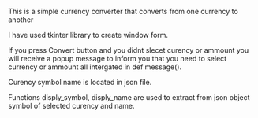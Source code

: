 This is a simple currency converter that converts from one currency to another

I have used tkinter library to create window form.

If you press Convert button and you didnt slecet curency or ammount you will receive a popup message to inform you that you need to select currency or ammount all intergated in def message().

Curency symbol name is located in json file.

Functions disply_symbol, disply_name are used to extract from json object symbol of selected curency and name.